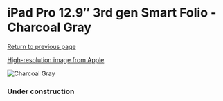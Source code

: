 # iPad Pro 12.9″ 3rd gen Smart Folio - Charcoal Gray

[Return to previous page](/ipad_pro2)

[High-resolution image from Apple](https://store.storeimages.cdn-apple.com/8756/as-images.apple.com/is/MRXD2?wid=4500&hei=4500&fmt=png)

<div style="width: 384px"><img src="/everysource/MRXD2.png" alt="Charcoal Gray"></div>

### Under construction

